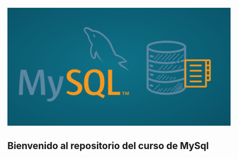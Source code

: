 
![Image](img/mysql.png) 



## Bienvenido al repositorio del curso de MySql

<!-- 
En este repositorio encontraras todos los documentos utilizados en el curso  Este curso esta basado en documentado confiable en linea  y se hace referencia a todos los recursos  empleados en el mismo. Este curso es detallado y pretende abarcar  la totalidad de conceptos del lenguaje. 

---

Módulos completados 
 
- 01-Tutorial-HTML
	- 001-Introduccion-HTML
	- 002-Editores-HTML
	- 003-HTML-basico
	- 004-Elementos-HTML
	- 005-Atributos-HTML
	- 006-Encabezados-HTML
	- 007-Parrafos-HTML
	- 008-Estilos-HTML
	- 009-Formato-de-texto-HTML
	- 010-Elementos-de-citas- HTML
	- 011-Comentarios-HTML
	- 012-Colores-HTML
	- 013-Estilos-HTML-CSS
	- 014-Enlaces-HTML
	- 015-Imagenes-HTML
	- 016-Tablas-HTML
	- 017-Listas-HTML
	- 018-Elementos-en-Bloque-y-en-línea-HTML
	- 019-HTML-atributo-de-clase
	- 020-HTML-El-atributo-id
	- 021-Iframes-HTML
	- 022-HTML-JavaScript
	- 023-Rutas-de-archivo-HTML
	- 024-HTML-El-elemento-principal
	- 025-Elementos-y-tecnicas-de-diseno-HTML
	- 026-Diseno-web-sensible-HTML

---

Referencias 



MDN Web Docs. (s. f.). Recuperado 8 de mayo de 2020, de https://developer.mozilla.org/es/

W3Schools Online Web Tutorials. (s. f.). Recuperado 8 de mayo de 2020, de https://www.w3schools.com/default.asp -->